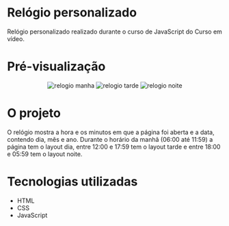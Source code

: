 # Relógio personalizado
 Relógio personalizado realizado durante o curso de JavaScript do Curso em vídeo.
 
# Pré-visualização
<div align="center">
 
 ![relogio manha](https://user-images.githubusercontent.com/101134812/161325535-ba88600a-8bb8-4bfe-81f9-4ccf8f4946ae.png)
 ![relogio tarde](https://user-images.githubusercontent.com/101134812/161325550-0b17188d-a770-4af8-9d13-11ff7f55949c.png)
 ![relogio noite](https://user-images.githubusercontent.com/101134812/161325561-d897283e-bfd6-41ec-a3d7-fee5db5eae7b.png)
</div>

# O projeto
 O relógio mostra a hora e os minutos em que a página foi aberta e a data, contendo dia, mês e ano.
 Durante o horário da manhã (06:00 até 11:59) a página tem o layout dia, entre 12:00 e 17:59 tem o layout tarde e entre 18:00 e 05:59 tem o layout noite.

# Tecnologias utilizadas
* HTML
* CSS
* JavaScript
